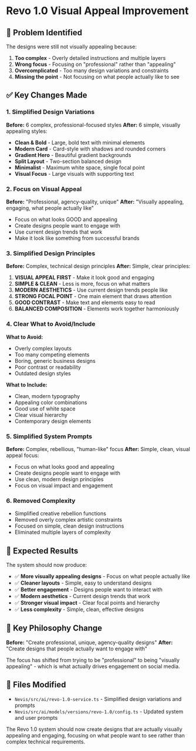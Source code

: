 # Revo 1.0 Visual Appeal Improvement

## 🎯 **Problem Identified**
The designs were still not visually appealing because:
1. **Too complex** - Overly detailed instructions and multiple layers
2. **Wrong focus** - Focusing on "professional" rather than "appealing"
3. **Overcomplicated** - Too many design variations and constraints
4. **Missing the point** - Not focusing on what people actually like to see

## ✅ **Key Changes Made**

### **1. Simplified Design Variations**
**Before:** 6 complex, professional-focused styles
**After:** 6 simple, visually appealing styles:
- **Clean & Bold** - Large, bold text with minimal elements
- **Modern Card** - Card-style with shadows and rounded corners
- **Gradient Hero** - Beautiful gradient backgrounds
- **Split Layout** - Two-section balanced design
- **Minimalist** - Maximum white space, single focal point
- **Visual Focus** - Large visuals with supporting text

### **2. Focus on Visual Appeal**
**Before:** "Professional, agency-quality, unique"
**After:** "Visually appealing, engaging, what people actually like"
- Focus on what looks GOOD and appealing
- Create designs people want to engage with
- Use current design trends that work
- Make it look like something from successful brands

### **3. Simplified Design Principles**
**Before:** Complex, technical design principles
**After:** Simple, clear principles:
1. **VISUAL APPEAL FIRST** - Make it look good and engaging
2. **SIMPLE & CLEAN** - Less is more, focus on what matters
3. **MODERN AESTHETICS** - Use current design trends people like
4. **STRONG FOCAL POINT** - One main element that draws attention
5. **GOOD CONTRAST** - Make text and elements easy to read
6. **BALANCED COMPOSITION** - Elements work together harmoniously

### **4. Clear What to Avoid/Include**
**What to Avoid:**
- Overly complex layouts
- Too many competing elements
- Boring, generic business designs
- Poor contrast or readability
- Outdated design styles

**What to Include:**
- Clean, modern typography
- Appealing color combinations
- Good use of white space
- Clear visual hierarchy
- Contemporary design elements

### **5. Simplified System Prompts**
**Before:** Complex, rebellious, "human-like" focus
**After:** Simple, clean, visual appeal focus:
- Focus on what looks good and appealing
- Create designs people want to engage with
- Use clean, modern design principles
- Focus on visual impact and engagement

### **6. Removed Complexity**
- Simplified creative rebellion functions
- Removed overly complex artistic constraints
- Focused on simple, clean design instructions
- Eliminated multiple layers of complexity

## 🎨 **Expected Results**

The system should now produce:
- ✅ **More visually appealing designs** - Focus on what people actually like
- ✅ **Cleaner layouts** - Simple, easy to understand designs
- ✅ **Better engagement** - Designs people want to interact with
- ✅ **Modern aesthetics** - Current design trends that work
- ✅ **Stronger visual impact** - Clear focal points and hierarchy
- ✅ **Less complexity** - Simple, clean, effective designs

## 🚀 **Key Philosophy Change**

**Before:** "Create professional, unique, agency-quality designs"
**After:** "Create designs that people actually want to engage with"

The focus has shifted from trying to be "professional" to being "visually appealing" - which is what actually drives engagement on social media.

## 📝 **Files Modified**
- `Nevis/src/ai/revo-1.0-service.ts` - Simplified design variations and prompts
- `Nevis/src/ai/models/versions/revo-1.0/config.ts` - Updated system and user prompts

The Revo 1.0 system should now create designs that are actually visually appealing and engaging, focusing on what people want to see rather than complex technical requirements.
